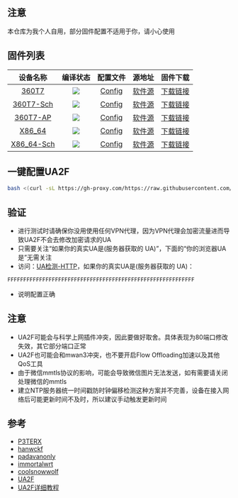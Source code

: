 ## 注意
本仓库为我个人自用，部分固件配置不适用于你，请小心使用

## 固件列表
| 设备名称 | 编译状态 | 配置文件 | 源地址 | 固件下载 |
| :-------------: | :-------------: | :-------------: | :-------------: | :-------------: |
| [360T7](https://github.com/QiYueYiya/OpenWrt-Actions/tree/main/360T7) | [![](https://github.com/QiYueYiya/OpenWrt-Actions/actions/workflows/360T7.yml/badge.svg)](https://github.com/QiYueYiya/OpenWrt-Actions/actions/workflows/360T7.yml) | [Config](https://github.com/QiYueYiya/OpenWrt-Actions/blob/main/360T7/.config) | [软件源](https://github.com/QiYueYiya/OpenWrt-Actions/blob/main/360T7/files/etc/opkg/distfeeds.conf) | [下载链接](https://github.com/QiYueYiya/OpenWrt-Actions/releases/tag/360T7) |
| [360T7-Sch](https://github.com/QiYueYiya/OpenWrt-Actions/tree/main/360T7-Sch) | [![](https://github.com/QiYueYiya/OpenWrt-Actions/actions/workflows/360T7-Sch.yml/badge.svg)](https://github.com/QiYueYiya/OpenWrt-Actions/actions/workflows/360T7-Sch.yml) | [Config](https://github.com/QiYueYiya/OpenWrt-Actions/blob/main/360T7/.config) | [软件源](https://github.com/QiYueYiya/OpenWrt-Actions/blob/main/360T7-Sch/files/etc/opkg/distfeeds.conf) | [下载链接](https://github.com/QiYueYiya/OpenWrt-Actions/releases/tag/360T7-Sch) |
| [360T7-AP](https://github.com/QiYueYiya/OpenWrt-Actions/tree/main/360T7-AP) | [![](https://github.com/QiYueYiya/OpenWrt-Actions/actions/workflows/360T7-AP.yml/badge.svg)](https://github.com/QiYueYiya/OpenWrt-Actions/actions/workflows/360T7-AP.yml) | [Config](https://github.com/QiYueYiya/OpenWrt-Actions/blob/main/360T7/.config) | [软件源](https://github.com/QiYueYiya/OpenWrt-Actions/blob/main/360T7-AP/files/etc/opkg/distfeeds.conf) | [下载链接](https://github.com/QiYueYiya/OpenWrt-Actions/releases/tag/360T7-AP) |
| [X86_64](https://github.com/QiYueYiya/OpenWrt-Actions/tree/main/X86_64) | [![](https://github.com/QiYueYiya/OpenWrt-Actions/actions/workflows/X86_64.yml/badge.svg)](https://github.com/QiYueYiya/OpenWrt-Actions/actions/workflows/X86_64.yml) | [Config](https://github.com/QiYueYiya/OpenWrt-Actions/blob/main/X86_64/.config) | [软件源](https://github.com/QiYueYiya/OpenWrt-Actions/blob/main/X86_64/files/etc/opkg/distfeeds.conf) | [下载链接](https://github.com/QiYueYiya/OpenWrt-Actions/releases/tag/X86_64) |
| [X86_64-Sch](https://github.com/QiYueYiya/OpenWrt-Actions/tree/main/X86_64-Sch) | [![](https://github.com/QiYueYiya/OpenWrt-Actions/actions/workflows/X86_64-Sch.yml/badge.svg)](https://github.com/QiYueYiya/OpenWrt-Actions/actions/workflows/X86_64-Sch.yml) | [Config](https://github.com/QiYueYiya/OpenWrt-Actions/blob/main/X86_64-Sch/.config) | [软件源](https://github.com/QiYueYiya/OpenWrt-Actions/blob/main/X86_64-Sch/files/etc/opkg/distfeeds.conf) | [下载链接](https://github.com/QiYueYiya/OpenWrt-Actions/releases/tag/X86_64-Sch) |

## 一键配置UA2F

```bash
bash <(curl -sL https://gh-proxy.com/https://raw.githubusercontent.com/QiYueYiya/OpenWrt-Actions/main/ua2f.sh)
```

## 验证

- 进行测试时请确保你没用使用任何VPN代理，因为VPN代理会加密流量进而导致UA2F不会去修改加密请求的UA
- 只需要关注“如果你的真实UA是(服务器获取的 UA)”，下面的“你的浏览器UA是”无需关注
- 访问：[UA检测-HTTP](http://ua.233996.xyz/)，如果你的真实UA是(服务器获取的 UA)：
```bash
FFFFFFFFFFFFFFFFFFFFFFFFFFFFFFFFFFFFFFFFFFFFFFFFFFFFFFFFFFF
```
- 说明配置正确

## 注意
- UA2F可能会与科学上网插件冲突，因此要做好取舍。具体表现为80端口修改失效，其它部分端口正常
- UA2F也可能会和mwan3冲突，也不要开启Flow Offloading加速以及其他QoS工具
- 由于微信mmtls协议的影响，可能会导致微信图片无法发送，如有需要请关闭处理微信的mmtls
- 建立NTP服务器统一时间戳防时钟偏移检测这种方案并不完善，设备在接入网络后可能更新时间不及时，所以建议手动触发更新时间

## 参考
- [P3TERX](https://github.com/P3TERX/Actions-OpenWrt)
- [hanwckf](https://github.com/hanwckf/immortalwrt-mt798x)
- [padavanonly](https://github.com/padavanonly/immortalwrtARM)
- [immortalwrt](https://github.com/immortalwrt/immortalwrt)
- [coolsnowwolf](https://github.com/coolsnowwolf/lede)
- [UA2F](https://github.com/Zxilly/UA2F)
- [UA2F详细教程](https://sunbk201public.notion.site/sunbk201public/OpenWrt-f59ae1a76741486092c27bc24dbadc59)